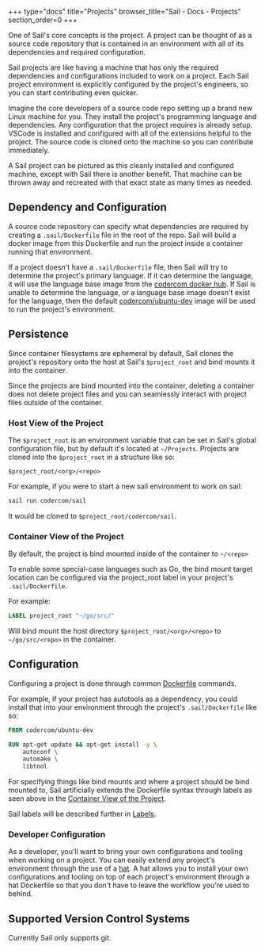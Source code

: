 +++
type="docs"
title="Projects"
browser_title="Sail - Docs - Projects"
section_order=0
+++

One of Sail's core concepts is the project. A project can be thought of as a source code
repository that is contained in an environment with all of its dependencies and required
configuration.

Sail projects are like having a machine that has only the required dependencies and 
configurations included to work on a project. Each Sail project environment is explicitly
configured by the project's engineers, so you can start contributing even quicker.

Imagine the core developers of a source code repo setting up a brand new Linux machine 
for you. They install the project's programming language and dependencies. Any 
configuration that the project requires is already setup. VSCode is installed and 
configured with all of the extensions helpful to the project. The source code is cloned 
onto the machine so you can contribute immediately.

A Sail project can be pictured as this cleanly installed and configured machine, except
with Sail there is another benefit. That machine can be thrown away and recreated with that
exact state as many times as needed.

## Dependency and Configuration

A source code repository can specify what dependencies are required by creating a `.sail/Dockerfile`
file in the root of the repo. Sail will build a docker image from this Dockerfile and run the project
inside a container running that environment.

If a project doesn't have a `.sail/Dockerfile` file, then Sail will try to determine the project's
primary language. If it can determine the language, it will use the language base image from
the [codercom docker hub](https://hub.docker.com/r/codercom). If Sail is unable to determine the language,
or a language base image doesn't exist for the language, then the default [codercom/ubuntu-dev](https://hub.docker.com/r/codercom/ubuntu-dev) 
image will be used to run the project's environment.


## Persistence

Since container filesystems are ephemeral by default, Sail clones the project's repository onto
the host at Sail's `$project_root` and bind mounts it into the container. 

Since the projects are bind mounted into the container, deleting a container does not delete project files
and you can seamlessly interact with project files outside of the container.

### Host View of the Project

The `$project_root` is an environment variable that can be set in Sail's global configuration 
file, but by default it's located at `~/Projects`. Projects are cloned into the `$project_root`
in a structure like so:
```
$project_root/<org>/<repo>
```

For example, if you were to start a new sail environment to work on sail:
```bash
sail run codercom/sail
```
It would be cloned to `$project_root/codercom/sail`.

### Container View of the Project

By default, the project is bind mounted inside of the container to `~/<repo>`

To enable some special-case languages such as Go, the bind mount target location 
can be configured via the project_root label in your project's `.sail/Dockerfile`. 

For example:

```Dockerfile
LABEL project_root "~/go/src/"
```

Will bind mount the host directory `$project_root/<org>/<repo>` to `~/go/src/<repo>` in the container.

## Configuration

Configuring a project is done through common [Dockerfile](https://docs.docker.com/engine/reference/builder/) commands.

For example, if your project has autotools as a dependency, you could install that into your environment through the
project's `.sail/Dockerfile` like so:

```Dockerfile
FROM codercom/ubuntu-dev

RUN apt-get update && apt-get install -y \
    autoconf \
    automake \
    libtool
```

For specifying things like bind mounts and where a project should be bind mounted to, Sail artificially
extends the Dockerfile syntax through labels as seen above in the [Container View of the Project](#container-view-of-the-project).

Sail labels will be described further in [Labels](/docs/concepts/labels/).

### Developer Configuration

As a developer, you'll want to bring your own configurations and tooling when working on a project. You can easily 
extend any project's environment through the use of a [hat](/docs/concepts/hats/). A hat allows you to install your own 
configurations and tooling on top of each project's environment through a hat Dockerfile so that you don't have
to leave the workflow you're used to behind.


## Supported Version Control Systems

Currently Sail only supports git.
